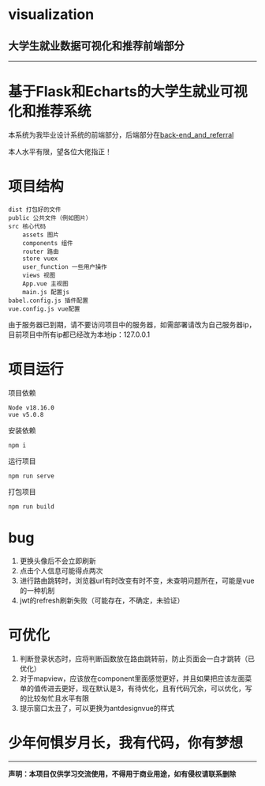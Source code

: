 # visualization
## 大学生就业数据可视化和推荐前端部分
----------------------------------
# 基于Flask和Echarts的大学生就业可视化和推荐系统
本系统为我毕业设计系统的前端部分，后端部分在[back-end_and_referral](https://github.com/zsdadisscy/back-end_and_referral)

本人水平有限，望各位大佬指正！

# 项目结构
```
dist 打包好的文件
public 公共文件（例如图片）
src 核心代码
    assets 图片
    components 组件
    router 路由
    store vuex
    user_function 一些用户操作
    views 视图
    App.vue 主视图
    main.js 配置js
babel.config.js 插件配置
vue.config.js vue配置
```
由于服务器已到期，请不要访问项目中的服务器，如需部署请改为自己服务器ip，目前项目中所有ip都已经改为本地ip：127.0.0.1

# 项目运行
项目依赖 
```
Node v18.16.0 
vue v5.0.8
```
安装依赖

```npm i ```

运行项目

```npm run serve```

打包项目

```npm run build```

# bug
1. 更换头像后不会立即刷新
2. 点击个人信息可能得点两次
3. 进行路由跳转时，浏览器url有时改变有时不变，未查明问题所在，可能是vue的一种机制
4. jwt的refresh刷新失败（可能存在，不确定，未验证）


# 可优化
1. 判断登录状态时，应将判断函数放在路由跳转前，防止页面会一白才跳转（已优化）
2. 对于mapview，应该放在component里面感觉更好，并且如果把应该左面菜单的值传进去更好，现在默认是3，有待优化，且有代码冗余，可以优化，写的比较匆忙且水平有限
3. 提示窗口太丑了，可以更换为antdesignvue的样式

# 少年何惧岁月长，我有代码，你有梦想


--------------------------------
**声明：本项目仅供学习交流使用，不得用于商业用途，如有侵权请联系删除**